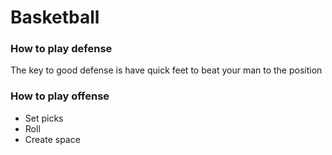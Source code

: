 # Basketball

### How to play defense

The key to good defense is have quick feet to beat your man to the position

### How to play offense

* Set picks
* Roll
* Create space

